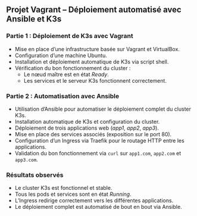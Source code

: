 ## Projet Vagrant – Déploiement automatisé avec Ansible et K3s

### Partie 1 : Déploiement de K3s avec Vagrant
- Mise en place d’une infrastructure basée sur Vagrant et VirtualBox.  
- Configuration d’une machine Ubuntu.  
- Installation et déploiement automatique de K3s via script shell.  
- Vérification du bon fonctionnement du cluster :  
  - Le nœud maître est en état *Ready*.  
  - Les services et le serveur K3s fonctionnent correctement.

### Partie 2 : Automatisation avec Ansible
- Utilisation d’Ansible pour automatiser le déploiement complet du cluster K3s.  
- Installation automatique de K3s et configuration du cluster.  
- Déploiement de trois applications web (*app1*, *app2*, *app3*).  
- Mise en place des services associés (exposition sur le port 80).  
- Configuration d’un Ingress via Traefik pour le routage HTTP entre les applications.  
- Validation du bon fonctionnement via `curl` sur `app1.com`, `app2.com` et `app3.com`.

### Résultats observés
- Le cluster K3s est fonctionnel et stable.  
- Tous les pods et services sont en état *Running*.  
- L’Ingress redirige correctement vers les différentes applications.  
- Le déploiement complet est automatisé de bout en bout via Ansible.
